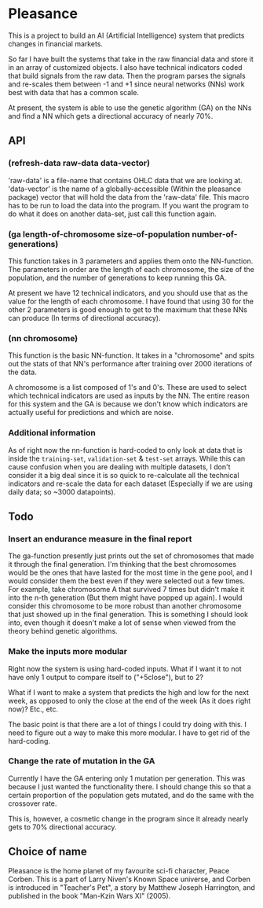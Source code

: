 # Pleasance
This is a project to build an AI (Artificial Intelligence) system that predicts changes in financial markets.

So far I have built the systems that take in the raw financial data and store it in an array of customized objects.  I also have technical indicators coded that build signals from the raw data.  Then the program parses the signals and re-scales them between -1 and +1 since neural networks (NNs) work best with data that has a common scale.

At present, the system is able to use the genetic algorithm (GA) on the NNs and find a NN which gets a directional accuracy of nearly 70%.

## API
### (refresh-data raw-data data-vector)
'raw-data' is a file-name that contains OHLC data that we are looking at.  'data-vector' is the name of a globally-accessible (Within the pleasance package) vector that will hold the data from the 'raw-data' file.  This macro has to be run to load the data into the program.  If you want the program to do what it does on another data-set, just call this function again.
### (ga length-of-chromosome size-of-population number-of-generations)
This function takes in 3 parameters and applies them onto the NN-function.  The parameters in order are the length of each chromosome, the size of the population, and the number of generations to keep running this GA.

At present we have 12 technical indicators, and you should use that as the value for the length of each chromosome.  I have found that using 30 for the other 2 parameters is good enough to get to the maximum that these NNs can produce (In terms of directional accuracy).

### (nn chromosome)
This function is the basic NN-function.  It takes in a "chromosome" and spits out the stats of that NN's performance after training over 2000 iterations of the data.

A chromosome is a list composed of 1's and 0's.  These are used to select which technical indicators are used as inputs by the NN.  The entire reason for this system and the GA is because we don't know which indicators are actually useful for predictions and which are noise.

### Additional information

As of right now the nn-function is hard-coded to only look at data that is inside the `training-set`, `validation-set` & `test-set` arrays.  While this can cause confusion when you are dealing with multiple datasets, I don't consider it a big deal since it is so quick to re-calculate all the technical indicators and re-scale the data for each dataset (Especially if we are using daily data; so ~3000 datapoints).

## Todo
### Insert an endurance measure in the final report
The ga-function presently just prints out the set of chromosomes that made it through the final generation.  I'm thinking that the best chromosomes would be the ones that have lasted for the most time in the gene pool, and I would consider them the best even if they were selected out a few times.  For example, take chromosome A that survived 7 times but didn't make it into the n-th generation (But them might have popped up again).  I would consider this chromosome to be more robust than another chromosome that just showed up in the final generation.  This is something I should look into, even though it doesn't make a lot of sense when viewed from the theory behind genetic algorithms.

### Make the inputs more modular
Right now the system is using hard-coded inputs.  What if I want it to not have only 1 output to compare itself to ("+5close"), but to 2?

What if I want to make a system that predicts the high and low for the next week, as opposed to only the close at the end of the week (As it does right now)?  Etc., etc.

The basic point is that there are a lot of things I could try doing with this.  I need to figure out a way to make this more modular.  I have to get rid of the hard-coding.
### Change the rate of mutation in the GA
Currently I have the GA entering only 1 mutation per generation.  This was because I just wanted the functionality there.  I should change this so that a certain proportion of the population gets mutated, and do the same with the crossover rate.

This is, however, a cosmetic change in the program since it already nearly gets to 70% directional accuracy.

## Choice of name
Pleasance is the home planet of my favourite sci-fi character, Peace Corben.  This is a part of Larry Niven's Known Space universe, and Corben is introduced in "Teacher's Pet", a story by Matthew Joseph Harrington, and published in the book "Man-Kzin Wars XI" (2005).
